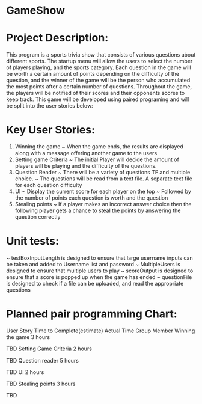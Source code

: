 # GameShow

# Project Description:

This program is a sports trivia show that consists of various questions about different sports. The startup menu will allow the users to select the number of players playing, and the sports category. Each question in the game will be worth a certain amount of points depending on the difficulty of the question, and the winner of the game will be the person who accumulated the most points after a certain number of questions. Throughout the game, the players will be notified of their scores and their opponents scores to keep track. This game will be developed using paired programing and will be split into the user stories below:

# Key User Stories:
   1. Winning the game
      ~ When the game ends, the results are displayed along with a message offering another game to the users
   2. Setting game Criteria
      ~ The initial Player will decide the amount of players will be playing and the difficulty of the questions.  
   3. Question Reader
      ~ There will be a variety of questions TF and multiple choice.
      ~ The questions will be read from a text file. A separate text file for each question difficulty
   4. UI
      ~ Display the current score for each player on the top
      ~ Followed by the number of points each question is worth and the question
   5. Stealing points
      ~ If a player makes an incorrect answer choice then the following player gets a chance to steal the points by answering the question correctly
      
# Unit tests:
  ~ testBoxInputLength is designed to ensure that large username inputs can be taken and added to Username list and password
  ~ MultipleUsers is designed to ensure that multiple users to play
  ~ scoreOutput is designed to ensure that a score is popped up when the game has ended
  ~ questionFile is designed to check if a file can be uploaded, and read the appropriate questions


# Planned pair programming Chart:
User Story
Time to Complete(estimate)
Actual Time
Group Member
Winning the game
3 hours


TBD
Setting Game Criteria
2 hours


TBD
Question reader
5 hours


TBD
UI
2 hours


TBD
Stealing points
3 hours


TBD
